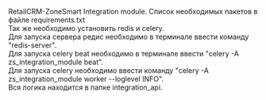 RetailCRM-ZoneSmart Integration module.
Список необходимых пакетов в файле requirements.txt<br>
Так же необходимо установить redis и celery.<br>
Для запуска сервера редис необходимо в терминале ввести команду "redis-server".<br>
Для запуска celery beat необходимо в терминале ввести "celery -A zs_integration_module  beat".<br>
Для запуска celery необходимо ввести команду "celery -A zs_integration_module  worker --loglevel INFO".<br>
Вся логика находится в папке integration_api.<br>
